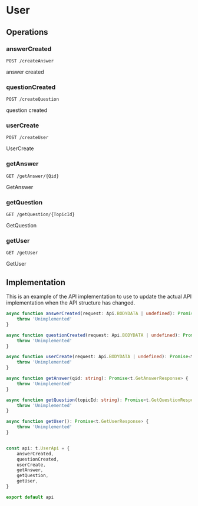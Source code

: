# User

## Operations

### answerCreated

```http
POST /createAnswer
```

answer created

### questionCreated

```http
POST /createQuestion
```

question created

### userCreate

```http
POST /createUser
```

UserCreate

### getAnswer

```http
GET /getAnswer/{Qid}
```

GetAnswer

### getQuestion

```http
GET /getQuestion/{TopicId}
```

GetQuestion

### getUser

```http
GET /getUser
```

GetUser

## Implementation

This is an example of the API implementation to use to update the actual API implementation
when the API structure has changed.

```typescript
async function answerCreated(request: Api.BODYDATA | undefined): Promise<t.AnswerCreatedResponse> {
	throw 'Unimplemented'
}

async function questionCreated(request: Api.BODYDATA | undefined): Promise<t.QuestionCreatedResponse> {
	throw 'Unimplemented'
}

async function userCreate(request: Api.BODYDATA | undefined): Promise<t.UserCreateResponse> {
	throw 'Unimplemented'
}

async function getAnswer(qid: string): Promise<t.GetAnswerResponse> {
	throw 'Unimplemented'
}

async function getQuestion(topicId: string): Promise<t.GetQuestionResponse> {
	throw 'Unimplemented'
}

async function getUser(): Promise<t.GetUserResponse> {
	throw 'Unimplemented'
}


const api: t.UserApi = {
	answerCreated,
	questionCreated,
	userCreate,
	getAnswer,
	getQuestion,
	getUser,
}

export default api
```
